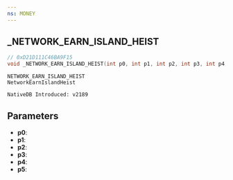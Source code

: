 ```yaml
---
ns: MONEY
---
```

## _NETWORK_EARN_ISLAND_HEIST

```c
// 0xD21D111C46BA9F15
void _NETWORK_EARN_ISLAND_HEIST(int p0, int p1, int p2, int p3, int p4, int p5);
```

```
NETWORK_EARN_ISLAND_HEIST
NetworkEarnIslandHeist

NativeDB Introduced: v2189
```

## Parameters
* **p0**:
* **p1**:
* **p2**:
* **p3**:
* **p4**:
* **p5**:
